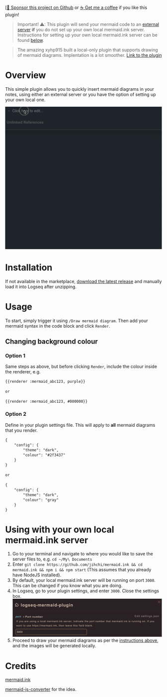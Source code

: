 [[:gift_heart: Sponsor this project on Github](https://github.com/sponsors/hkgnp) or [:coffee: Get me a coffee](https://www.buymeacoffee.com/hkgnp.dev) if you like this plugin!

> Important! ⚠: This plugin will send your mermaid code to an [external server](https://mermaid.ink) **if** you do not set up your own local mermaid.ink server. Instructions for setting up your own local mermaid.ink server can be found [below](https://github.com/hkgnp/logseq-mermaid-plugin#using-with-your-own-local-mermaidink-server).

> The amazing xyhp915 built a local-only plugin that supports drawing of mermaid diagrams. Implentation is a lot smoother. [Link to the plugin](https://github.com/xyhp915/logseq-fenced-code-plus)

# Overview

This simple plugin allows you to quickly insert mermaid diagrams in your notes, using either an external server or you have the option of setting up your own local one.

![](/screenshots/demo.gif)

# Installation

If not available in the marketplace, [download the latest release](https://github.com/hkgnp/logseq-mermaid-plugin/releases) and manually load it into Logseq after unzipping.

# Usage

To start, simply trigger it using `/Draw mermaid diagram`. Then add your mermaid syntax in the code block and click `Render`.

## Changing background colour

### Option 1

Same steps as above, but before clicking `Render`, include the colour inside the renderer, e.g.

```
{{renderer :mermaid_abc123, purple}}

or

{{renderer :mermaid_abc123, #000000}}
```

### Option 2

Define in your plugin settings file. This will apply to **all** mermaid diagrams that you render.

```
{
    "config": {
        "theme": "dark",
        "colour": "#2f3437"
    }
}

or

{
    "config": {
        "theme": "dark",
        "colour": "gray"
    }
}
```

# Using with your own local mermaid.ink server

1. Go to your terminal and navigate to where you would like to save the server files to, e.g. `cd ~/My\ Documents`
2. Enter `git clone https://github.com/jihchi/mermaid.ink && cd mermaid.ink && npm i && npm start` (This assumes that you already have NodeJS installed).
3. By default, your local mermaid.ink server will be running on port `3000`. This can be changed if you know what you are doing.
4. In Logseq, go to your plugin settings, and enter `3000`. Close the settings box.
   ![](/screenshots/mermaid-settings.png)
5. Proceed to draw your mermaid diagrams as per the [instructions above](https://github.com/hkgnp/logseq-mermaid-plugin#usage), and the images will be generated locally.

# Credits

[mermaid.ink](https://github.com/jihchi/mermaid.ink)

[mermaid-js-converter](https://github.com/superj80820/mermaid-js-converter) for the idea.
